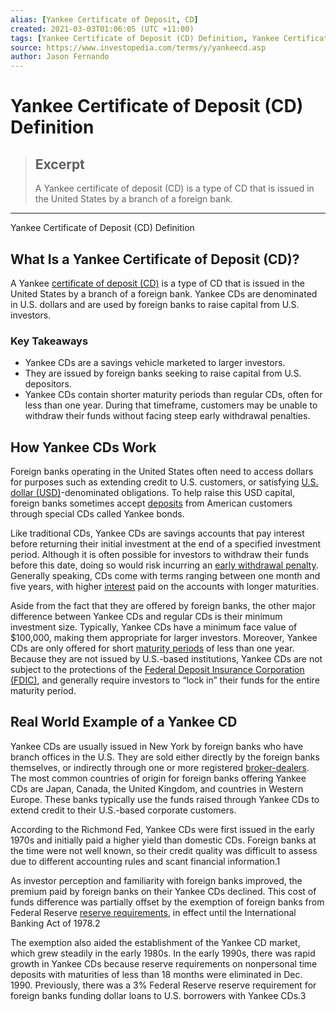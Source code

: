 ```yaml
---
alias: [Yankee Certificate of Deposit, CD]
created: 2021-03-03T01:06:05 (UTC +11:00)
tags: [Yankee Certificate of Deposit (CD) Definition, Yankee Certificate of Deposit (CD) Definition]
source: https://www.investopedia.com/terms/y/yankeecd.asp
author: Jason Fernando
---
```


# Yankee Certificate of Deposit (CD) Definition

> ## Excerpt
> A Yankee certificate of deposit (CD) is a type of CD that is issued in the United States by a branch of a foreign bank.

---

Yankee Certificate of Deposit (CD) Definition
## What Is a Yankee Certificate of Deposit (CD)?

A Yankee [certificate of deposit (CD)](https://www.investopedia.com/terms/c/certificateofdeposit.asp) is a type of CD that is issued in the United States by a branch of a foreign bank. Yankee CDs are denominated in U.S. dollars and are used by foreign banks to raise capital from U.S. investors.

### Key Takeaways

-   Yankee CDs are a savings vehicle marketed to larger investors.
-   They are issued by foreign banks seeking to raise capital from U.S. depositors.
-   Yankee CDs contain shorter maturity periods than regular CDs, often for less than one year. During that timeframe, customers may be unable to withdraw their funds without facing steep early withdrawal penalties.

## How Yankee CDs Work

Foreign banks operating in the United States often need to access dollars for purposes such as extending credit to U.S. customers, or satisfying [U.S. dollar (USD)](https://www.investopedia.com/terms/u/usd.asp)\-denominated obligations. To help raise this USD capital, foreign banks sometimes accept [deposits](https://www.investopedia.com/terms/d/deposit.asp) from American customers through special CDs called Yankee bonds.

Like traditional CDs, Yankee CDs are savings accounts that pay interest before returning their initial investment at the end of a specified investment period. Although it is often possible for investors to withdraw their funds before this date, doing so would risk incurring an [early withdrawal penalty](https://www.investopedia.com/terms/w/withdrawal-penalty.asp). Generally speaking, CDs come with terms ranging between one month and five years, with higher [interest](https://www.investopedia.com/terms/i/interest.asp) paid on the accounts with longer maturities.

Aside from the fact that they are offered by foreign banks, the other major difference between Yankee CDs and regular CDs is their minimum investment size. Typically, Yankee CDs have a minimum face value of $100,000, making them appropriate for larger investors. Moreover, Yankee CDs are only offered for short [maturity periods](https://www.investopedia.com/terms/m/maturity.asp) of less than one year. Because they are not issued by U.S.-based institutions, Yankee CDs are not subject to the protections of the [Federal Deposit Insurance Corporation (FDIC)](https://www.investopedia.com/terms/f/fdic.asp), and generally require investors to “lock in” their funds for the entire maturity period.

## Real World Example of a Yankee CD

Yankee CDs are usually issued in New York by foreign banks who have branch offices in the U.S. They are sold either directly by the foreign banks themselves, or indirectly through one or more registered [broker-dealers](https://www.investopedia.com/terms/b/broker-dealer.asp). The most common countries of origin for foreign banks offering Yankee CDs are Japan, Canada, the United Kingdom, and countries in Western Europe. These banks typically use the funds raised through Yankee CDs to extend credit to their U.S.-based corporate customers.

According to the Richmond Fed, Yankee CDs were first issued in the early 1970s and initially paid a higher yield than domestic CDs. Foreign banks at the time were not well known, so their credit quality was difficult to assess due to different accounting rules and scant financial information.1

As investor perception and familiarity with foreign banks improved, the premium paid by foreign banks on their Yankee CDs declined. This cost of funds difference was partially offset by the exemption of foreign banks from Federal Reserve [reserve requirements](https://www.investopedia.com/terms/r/requiredreserves.asp), in effect until the International Banking Act of 1978.2

The exemption also aided the establishment of the Yankee CD market, which grew steadily in the early 1980s. In the early 1990s, there was rapid growth in Yankee CDs because reserve requirements on nonpersonal time deposits with maturities of less than 18 months were eliminated in Dec. 1990. Previously, there was a 3% Federal Reserve reserve requirement for foreign banks funding dollar loans to U.S. borrowers with Yankee CDs.3
